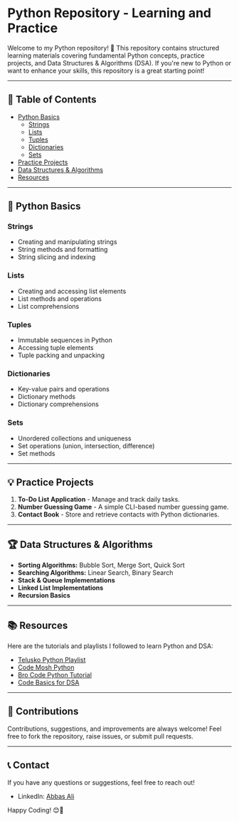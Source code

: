 # Python Repository - Learning and Practice

Welcome to my Python repository! 🚀 This repository contains structured learning materials covering fundamental Python concepts, practice projects, and Data Structures & Algorithms (DSA). If you're new to Python or want to enhance your skills, this repository is a great starting point!

---
## 📌 Table of Contents
- [Python Basics](#python-basics)
  - [Strings](#strings)
  - [Lists](#lists)
  - [Tuples](#tuples)
  - [Dictionaries](#dictionaries)
  - [Sets](#sets)
- [Practice Projects](#practice-projects)
- [Data Structures & Algorithms](#data-structures--algorithms)
- [Resources](#resources)

---
## 🐍 Python Basics
### Strings
- Creating and manipulating strings
- String methods and formatting
- String slicing and indexing

### Lists
- Creating and accessing list elements
- List methods and operations
- List comprehensions

### Tuples
- Immutable sequences in Python
- Accessing tuple elements
- Tuple packing and unpacking

### Dictionaries
- Key-value pairs and operations
- Dictionary methods
- Dictionary comprehensions

### Sets
- Unordered collections and uniqueness
- Set operations (union, intersection, difference)
- Set methods

---
## 💡 Practice Projects
1. **To-Do List Application** - Manage and track daily tasks.
2. **Number Guessing Game** - A simple CLI-based number guessing game.
3. **Contact Book** - Store and retrieve contacts with Python dictionaries.

---
## 🏆 Data Structures & Algorithms
- **Sorting Algorithms:** Bubble Sort, Merge Sort, Quick Sort
- **Searching Algorithms:** Linear Search, Binary Search
- **Stack & Queue Implementations**
- **Linked List Implementations**
- **Recursion Basics**

---
## 📚 Resources
Here are the tutorials and playlists I followed to learn Python and DSA:
- [Telusko Python Playlist](https://www.youtube.com/playlist?list=PLsyeobzWxl7poL9JTVyndKe62ieoN-MZ3)
- [Code Mosh Python](https://www.youtube.com/watch?v=_uQrJ0TkZlc)
- [Bro Code Python Tutorial](https://www.youtube.com/watch?v=ix9cRaBkVe0)
- [Code Basics for DSA](https://www.youtube.com/playlist?list=PLeo1K3hjS3uu_n_a__MI_KktGTLYopZ12)

---
## 🤝 Contributions
Contributions, suggestions, and improvements are always welcome! Feel free to fork the repository, raise issues, or submit pull requests.

---
## 📞 Contact
If you have any questions or suggestions, feel free to reach out!
- LinkedIn: [Abbas Ali](https://www.linkedin.com/in/abro-abbas/)

Happy Coding! 😊🚀

